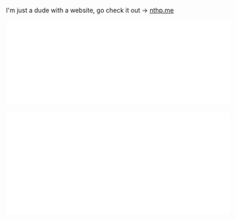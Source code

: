 I'm just a dude with a website, go check it out -> [nthp.me](https://nthp.me)

[![](metrics.plugin.rss.svg)](https://nthp.me/posts)

![](metrics.plugin.isocalendar.svg)